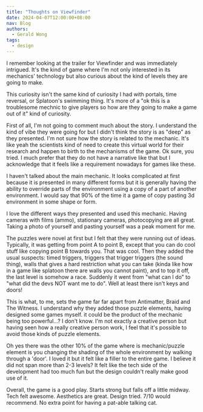 ```yaml
---
title: "Thoughts on Viewfinder"
date: 2024-04-07T12:00:00+08:00
nav: Blog
authors:
  - Gerald Wong
tags:
  - design
---
```


I remember looking at the trailer for Viewfinder and was immediately intrigued. It's the kind of game where I'm not only interested in its mechanics' technology but also curious about the kind of levels they are going to make. 

<!--more-->

This curiosity isn't the same kind of curiosity I had with portals, time reversal, or Splatoon's swimming thing. It's more of a "ok this is a troublesome mechnic to give players so how are they going to make a game out of it" kind of curiosity. 

First of all, I'm not going to comment much about the story. I understand the kind of vibe they were going for but I didn't think the story is as "deep" as they presented. I'm not sure how the story is related to the mechanic. It's like yeah the scientists kind of need to create this virtual world for their research and happen to birth to the mechanisms of the game. Ok sure, you tried. I much prefer that they do not have a narrative like that but I acknowledge that it feels like a requirement nowadays for games like these. 

I haven't talked about the main mechanic. It looks complicated at first because it is presented in many different forms but it is generally having the ability to override parts of the environment using a copy of a part of another environment. I would say that 90% of the time it a game of copy pasting 3d environment in some shape or form. 

I love the different ways they presented and used this mechanic. Having cameras with films (ammo), stationary cameras, photocopying are all great. Taking a photo of yourself and pasting yourself was a peak moment for me. 

The puzzles were novel at first but I felt that they were running out of ideas. Typically, it was getting from point A to point B, except that you can do cool stuff like copying point B towards you. That was cool. Then they added the usual suspects: timed triggers, triggers that trigger triggers (the sound thing), walls that  gives a hard restriction what you can take (kinda like how in a game like splatoon there are walls you cannot paint), and to top it off, the last level is somehow a race. Suddenly it went from "what can I do" to "what did the devs NOT want me to do". Well at least there isn't keys and doors! 

This is what, to me, sets the game far far apart from Antimatter, Braid and The Witness. I understand why they added those puzzle elements, having designed some games myself. it could be the product of the mechanic being too powerful...? I don't know. I'm not exactly a creative person but having seen how a really creative person work, I feel that it's possible to avoid those kinds of puzzle elements.

Oh yes there was the other 10% of the game where is mechanic/puzzle element is you changing the shading of the whole environment by walking through a 'door'. I loved it but it felt like a filler to the entire game. I believe it did not span more than 2-3 levels? It felt like the tech side of the development had too much fun but the design couldn't really make good use of it.

Overall, the game is a good play. Starts strong but falls off a little midway. Tech felt awesome. Aesthetics are great. Design tried. 7/10 would recommend. No extra point for having a pat-able talking cat. 


